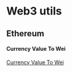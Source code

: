 # Web3 utils

## Ethereum 

#### Currency Value To Wei

<a href="./utils/modules#currencyValueToWei">Currency Value To Wei</a>

